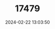 ---
title: "17479"
category: "Planorbella magnifica"
draft: false
date: 2024-02-22 13:03:50
languages:
  English: ["Magnificent Ramshorn"]
---